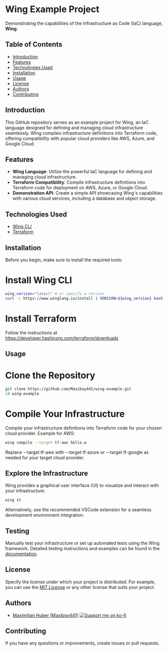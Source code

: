 # Wing Example Project
Demonstrating the capabilities of the Infrastructure as Code (IaC) language, **Wing**.

## Table of Contents

- [Introduction](#introduction)
- [Features](#features)
- [Technologies Used](#technologies-used)
- [Installation](#installation)
- [Usage](#usage)
- [License](#license)
- [Authors](#authors)
- [Contributing](#contributing)

## Introduction

This GitHub repository serves as an example project for Wing, an IaC language designed for defining and managing cloud infrastructure seamlessly. Wing compiles infrastructure definitions into Terraform code, offering compatibility with popular cloud providers like AWS, Azure, and Google Cloud.

## Features

- **Wing Language**: Utilize the powerful IaC language for defining and managing cloud infrastructure.
- **Terraform Compatibility**: Compile infrastructure definitions into Terraform code for deployment on AWS, Azure, or Google Cloud.
- **Demonstration API**: Create a simple API showcasing Wing's capabilities with various cloud services, including a database and object storage.

## Technologies Used

- [Wing CLI](https://www.winglang.io/docs/start-here/installation)
- [Terraform](https://developer.hashicorp.com/terraform/downloads)

## Installation

Before you begin, make sure to install the required tools:

# Install Wing CLI
```bash
wing_version="latest" # or specify a version
curl -L https://www.winglang.io/install | VERSION=${wing_version} bash
```
# Install Terraform
Follow the instructions at https://developer.hashicorp.com/terraform/downloads

## Usage

# Clone the Repository
```bash
git clone https://github.com/Maxiboy441/wing-example.git
cd wing-example
```

# Compile Your Infrastructure
Compile your infrastructure definitions into Terraform code for your chosen cloud
provider. Example for AWS:

```bash
wing compile --target tf-aws hello.w
```

Replace --target tf-aws with --target tf-azure or --target tf-google as needed for your target cloud provider.

## Explore the Infrastructure

Wing provides a graphical user interface (UI) to visualize and interact with your
infrastructure:

```bash
wing it
```
Alternatively, use the recommended VSCode extension for a seamless development 
environment integration.

## Testing

Manually test your infrastructure or set up automated tests using the Wing framework. Detailed testing instructions and examples can be found in the [documentation](https://www.winglang.io/docs/concepts/tests).

## License

Specify the license under which your project is distributed. For example, you can use the [MIT License](LICENSE) or any other license that suits your project.


## Authors

- [Maximilian Huber (Maxiboy441)](https://github.com/Maxiboy441)
  [![Support me on ko-fi](https://img.shields.io/badge/Support%20on-Ko--fi-%23FF5E5B)](https://ko-fi.com/maxiboy)

## Contributing

If you have any questions or improvements, create issues or pull requests.
